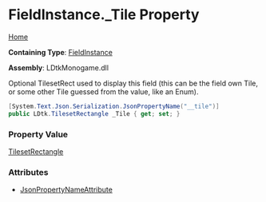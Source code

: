 # FieldInstance\.\_Tile Property

[Home](../../../README.md)

**Containing Type**: [FieldInstance](../README.md)

**Assembly**: LDtkMonogame\.dll

  
Optional TilesetRect used to display this field \(this can be the field own Tile, or some
other Tile guessed from the value, like an Enum\)\.

```csharp
[System.Text.Json.Serialization.JsonPropertyName("__tile")]
public LDtk.TilesetRectangle _Tile { get; set; }
```

### Property Value

[TilesetRectangle](../../TilesetRectangle/README.md)

### Attributes

* [JsonPropertyNameAttribute](https://docs.microsoft.com/en-us/dotnet/api/system.text.json.serialization.jsonpropertynameattribute)

